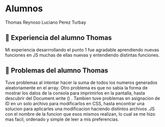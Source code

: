 # Alumnos
Thomas Reynoso
Luciano Perez Turbay

## 🔹 Experiencia del alumno Thomas
Mi experiencia desarrrollando el punto 1 fue agradable aprendiendo nuevas funciones en JS muchas de ellas nuevas y entendiendo distintas funciones.

## 🔹 Problemas del alumno Thomas
Tuve problemas al intentar hacer la suma de todos los numeros generados aleatoriamente en el array.
Otro problema es que no sabia la forma de mostrar los datos de la consola para imprimirlos en la pantalla, hasta descubrir del Document.write () .
Tambien tuve problemas en asignacion de ID en un solo archivo para modificarlos en CSS, hasta encontrar una solucion para aplicarles una modificacion haciendo distintos archivos .JS con el nombre de la funcion que esos mismos realizan, lo cual se me hizo mas facil, ordenado y simple de leer a mis preferencias.
